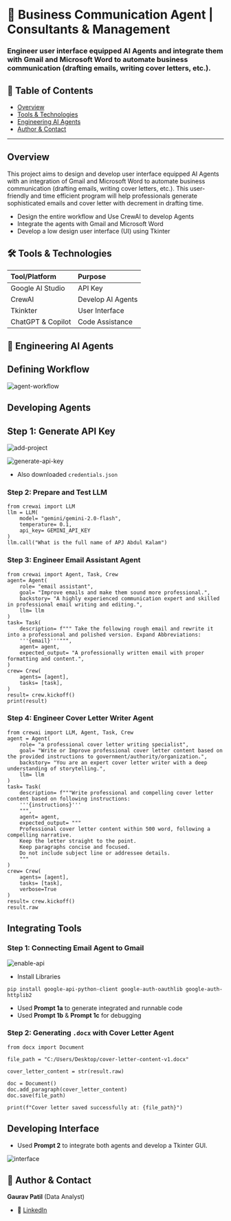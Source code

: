 # 🧾 Business Communication Agent | Consultants & Management

### Engineer user interface equipped AI Agents and integrate them with Gmail and Microsoft Word to automate business communication (drafting emails, writing cover letters, etc.).


## 📌 Table of Contents
- <a href="#overview">Overview</a>
- <a href="#tools-technologies">Tools & Technologies</a>
- <a href="#engineering-agents">Engineering AI Agents</a>
- <a href="#author-contact">Author & Contact</a>

---
<h2><a class="anchor" id="overview"></a>Overview</h2>

This project aims to design and develop user interface equipped AI Agents with an integration of Gmail and Microsoft Word to automate business communication (drafting emails, writing cover letters, etc.). This user-friendly and time efficient program will help professionals generate sophisticated emails and cover letter with decrement in drafting time.
- Design the entire workflow and Use CrewAI to develop Agents
- Integrate the agents with Gmail and Microsoft Word
- Develop a low design user interface (UI) using Tkinter 


<h2><a class="anchor" id="tools-technologies"></a>🛠️ Tools & Technologies</h2>

| Tool/Platform | Purpose |
| :--- | :--- |
| Google AI Studio | API Key |
| CrewAI | Develop AI Agents |
| Tkinkter | User Interface |
| ChatGPT & Copilot | Code Assistance |

<h2><a class="anchor" id="engineering-agents"></a>🤖 Engineering AI Agents</h2>

## Defining Workflow

![agent-workflow](https://github.com/gaurav-patil-git/07_Business_Communication_Agents/blob/main/visuals/agent-workflow.png)
  
## Developing Agents

## Step 1: Generate API Key

![add-project](https://github.com/gaurav-patil-git/07_Business_Communication_Agents/blob/main/visuals/add-project.png)

![generate-api-key](https://github.com/gaurav-patil-git/07_Business_Communication_Agents/blob/main/visuals/generate-api-key.png)
  
- Also downloaded `credentials.json`

### Step 2: Prepare and Test LLM
```
from crewai import LLM
llm = LLM(
    model= "gemini/gemini-2.0-flash",
    temperature= 0.1,
    api_key= GEMINI_API_KEY
)
llm.call("What is the full name of APJ Abdul Kalam")
```

### Step 3: Engineer Email Assistant Agent
```
from crewai import Agent, Task, Crew
agent= Agent(
    role= "email assistant",
    goal= "Improve emails and make them sound more professional.",
    backstory= "A highly experienced communication expert and skilled in professional email writing and editing.",
    llm= llm
)
task= Task(
    description= f""" Take the following rough email and rewrite it into a professional and polished version. Expand Abbreviations:
    '''{email}'''""",
    agent= agent,
    expected_output= "A professionally written email with proper formatting and content.",
)
crew= Crew(
    agents= [agent],
    tasks= [task],
)
result= crew.kickoff()
print(result)
```

### Step 4: Engineer Cover Letter Writer Agent
```
from crewai import LLM, Agent, Task, Crew
agent = Agent(
    role= "a professional cover letter writing specialist",
    goal= "Write or Improve professional cover letter content based on the provided instructions to government/authority/organization.",
    backstory= "You are an expert cover letter writer with a deep understanding of storytelling.",
    llm= llm
)
task= Task(
    description= f"""Write professional and compelling cover letter content based on following instructions:
    '''{instructions}'''
    """,
    agent= agent,
    expected_output= """
    Professional cover letter content within 500 word, following a compelling narrative. 
    Keep the letter straight to the point.
    Keep paragraphs concise and focused.
    Do not include subject line or addressee details.
    """
)
crew= Crew(
    agents= [agent],
    tasks= [task],
    verbose=True
)
result= crew.kickoff()
result.raw
```

## Integrating Tools
### Step 1: Connecting Email Agent to Gmail

![enable-api](https://github.com/gaurav-patil-git/07_Business_Communication_Agents/blob/main/visuals/enable-api.png)
  
- Install Libraries
```
pip install google-api-python-client google-auth-oauthlib google-auth-httplib2
```
- Used **Prompt 1a** to generate integrated and runnable code
- Used **Prompt 1b** & **Prompt 1c** for debugging

### Step 2: Generating `.docx` with Cover Letter Agent
```
from docx import Document

file_path = "C:/Users/Desktop/cover-letter-content-v1.docx"

cover_letter_content = str(result.raw)

doc = Document()
doc.add_paragraph(cover_letter_content)
doc.save(file_path)

print(f"Cover letter saved successfully at: {file_path}")
```
## Developing Interface

- Used **Prompt 2** to integrate both agents and develop a Tkinter GUI.

![interface](https://github.com/gaurav-patil-git/07_Business_Communication_Agents/blob/main/visuals/interface.png)


<h2><a class="anchor" id="author-contact"></a>📝 Author & Contact</h2>

**Gaurav Patil** (Data Analyst) 
- 🔗 [LinkedIn](https://www.linkedin.com/in/gaurav-patil-in/)

